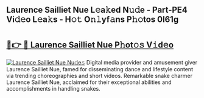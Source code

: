 ## Laurence Sailliet Nue L𝚎a𝚔ed N𝚞𝚍e - Part-PE4 Vi𝚍𝚎o L𝚎a𝚔s - H𝚘𝚝 O𝚗𝚕yf𝚊ns P𝚑𝚘tos 0l61g

# <h2><a href="http://kfare5.oniu.top/?m=Laurence+Sailliet+Nue">🔗👉 🔴 Laurence Sailliet Nue P𝚑ot𝚘𝚜 V𝚒d𝚎o</a></h2>

[![Laurence Sailliet Nue Nu𝚍e𝚜](https://i.imgur.com/0qMVB7G.gif)](http://kfare5.oniu.top/?m=Laurence+Sailliet+Nue)
Digital media provider and amusement giver Laurence Sailliet Nue, famed for disseminating dance and lifestyle content via trending choreographies and short videos. Remarkable snake charmer Laurence Sailliet Nue, acclaimed for their exceptional abilities and accomplishments in handling snakes.  
